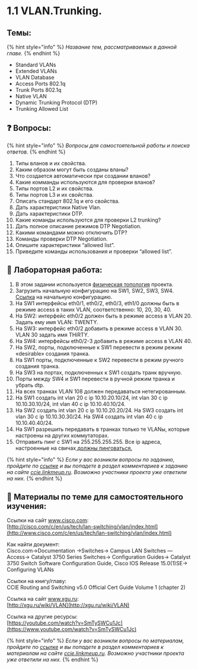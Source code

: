 # 1.1 VLAN.Trunking.

## Темы:

{% hint style="info" %}
_Название тем, рассматриваемых в данной главе._
{% endhint %}

* Standard VLANs
* Extended VLANs
* VLAN Database
* Access Ports 802.1q
* Trunk Ports 802.1q
* Native VLAN
* Dynamic Trunking Protocol \(DTP\)
* Trunking Allowed List

## ❓ Вопросы:

{% hint style="info" %}
_Вопросы для самостоятельной работы и поиска ответов._
{% endhint %}

1. Типы вланов и их свойства.
2. Каким образом могут быть созданы вланы?
3. Что создается автоматически при создании вланов?
4. Какие комманды используются для проверки вланов?
5. Типы портов L2 и их свойства.
6. Типы портов L3 и их свойства.
7. Описать стандарт 802.1q и его свойства.
8. Дать характеристики Native Vlan. 
9. Дать характеристики DTP. 
10. Какие команды используются для проверки L2 trunking?
11.  Дать полное описание режимов DTP Negotiation.
12.  Какими командами можно отключить DTP? 
13. Команды проверки DTP Negotiation. 
14. Опишите характеристики “allowed list”. 
15. Приведите команды использования и проверки “allowed list”.

## 📍 Лабораторная работа:

1. В этом задании используется [физическая топология](https://ccie.gitbook.io/ccie/topology#physic) проекта.
2. Загрузить начальную конфигурацию на SW1, SW2, SW3, SW4. [Ссылка](https://drive.google.com/file/d/0ByVf6yfX4EBfQ0x4WkUwaHkwaGs/view?usp=drive_web) на начальную конфигурацию.
3. На SW1 интерфейсы eth0/1, eth0/2, eth0/3, eth1/0 должны быть в режиме access в таких VLAN, соответственно: 10, 20, 30, 40.
4. На SW2: интерфейс eth0/2 должен быть в режиме access в VLAN 20. Задать ему имя VLAN: TWENTY.
5. На SW3: интерфейс eth0/2 добавить в режиме access в VLAN 30. VLAN 30 задать имя THiRTY.
6. На SW4: интерфейсы eth0/2-3 добавить в режиме access в VLAN 40.
7. На SW2, порты, подключенные к SW1 перевести в режим режим «desirable» создания транка.
8. На SW1 порты, подключенные к SW2 перевести в режим ручного создания транка.
9. На SW3 на портах, подключенных к SW1 создать транк вручную.
10. Порты между SW4 и SW1 перевести в ручной режим транка и убрать dtp.
11. На всех транках VLAN 108 должен передаваться нетегированным.
12. На SW1 создать int vlan 20 c ip 10.10.20.10/24, int vlan 30 c ip 10.10.30.10/24, int vlan 40 c ip 10.10.40.10/24.
13. На SW2 создать int vlan 20 с ip 10.10.20.20/24. На SW3 создать int vlan 30 с ip 10.10.30.30/24. На SW4 создать int vlan 40 с ip 10.10.40.40/24.
14. На SW1 разрешить передавать в транках только те VLANы, которые настроены на других коммутаторах.
15. Отправить пинг с SW1 на 255.255.255.255. Все ip адреса, настроенные на свичах[ должны пинговаться.](https://ccie.gitbook.io/ccie/~/edit/drafts/-LSm9r3QmlwXurT3kW_s/topologiya)

{% hint style="info" %}
 _Если у вас возникли вопросы по заданию, пройдите по_ [_ссылке_](http://ccie.linkmeup.ru/2016/04/04/laboratornaya-rabota-po-teme1/#comments) _и вы попадете в раздел комментариев к заданию на сайте_ [_ccie.linkmeup.ru_](http://ccie.linkmeup.ru/)_. Возможно участники проекта уже ответили на них._
{% endhint %}

## 📌 Материалы по теме для самостоятельного изучения:

Ссылки на сайт www.cisco.com:  
[http://cisco.com/c/en/us/tech/lan-switching/vlan/index.html](http://www.cisco.com/c/en/us/tech/lan-switching/vlan/index.html)

Как найти документ:  
Cisco.com→Documentation →Switches→ Campus LAN Switches — Access→ Catalyst 3750 Series Switches→ Configuration Guides→ Catalyst 3750 Switch Software Configuration Guide, Cisco IOS Release 15.0\(1\)SE→ Configuring VLANs

Ссылки на книгу/главу:  
CCIE Routing and Switching v5.0 Official Cert Guide Volume 1 \(chapter 2\)

Ссылка на сайт www.xgu.ru:  
[http://xgu.ru/wiki/VLAN](http://xgu.ru/wiki/VLAN)

Ссылка на другие ресурсы:  
[https://youtube.com/watch?v=SmTySWCu1Jc](https://www.youtube.com/watch?v=SmTySWCu1Jc)

{% hint style="info" %}
 _Если у вас возникли вопросы по материалам, пройдите по_ [_ссылке_](http://ccie.linkmeup.ru/2016/04/04/materialy-po-tsiklu-1-teme-1/) _и вы попадете в раздел комментариев к материалам на сайте_ [_ccie.linkmeup.ru_](http://ccie.linkmeup.ru/)_. Возможно участники проекта уже ответили на них._
{% endhint %}




